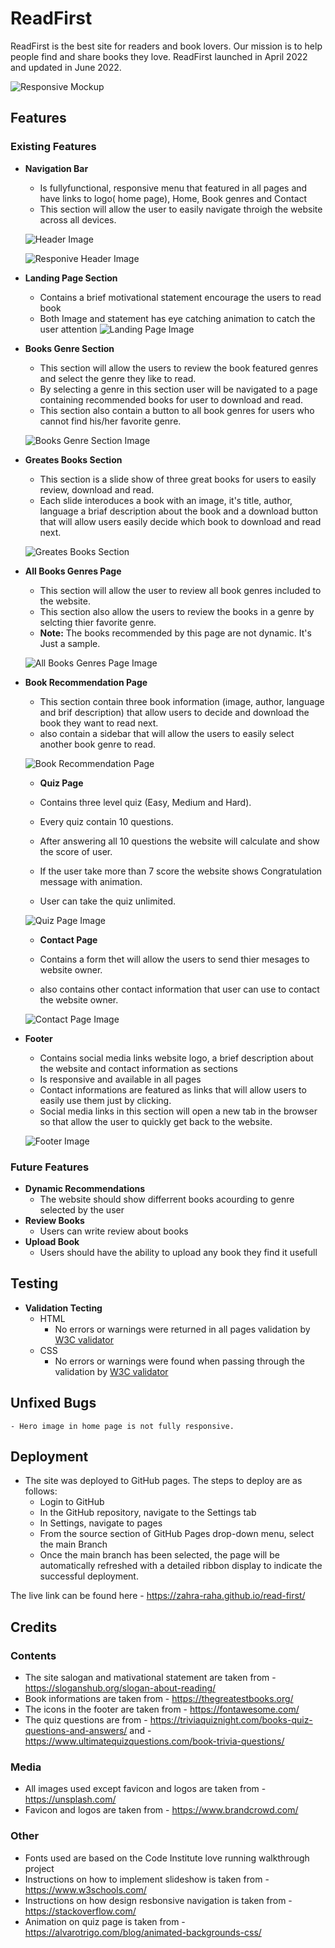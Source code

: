 # ReadFirst

ReadFirst is the best site for readers and book lovers. Our mission is to help people find and share books they love. ReadFirst launched in April 2022 and updated in June 2022.

![Responsive Mockup](https://github.com/zahra-raha/read-first/blob/main/assets/img/img-readme/mokeup.PNG)

## Features 

### Existing Features

- __Navigation Bar__

    - Is fullyfunctional, responsive menu that featured in all pages and have links to logo( home page), Home, Book genres and Contact
    - This section will allow the user to easily navigate throigh the website across all devices.

    ![Header Image](https://github.com/zahra-raha/read-first/blob/main/assets/img/img-readme/nav.PNG)

    ![Responive Header Image](https://github.com/zahra-raha/read-first/blob/main/assets/img/img-readme/nav1.PNG)

- __Landing Page Section__

    - Contains a brief motivational statement encourage the users to read book
    - Both Image and statement has eye catching animation to catch the user attention
    ![Landing Page Image](https://github.com/zahra-raha/read-first/blob/main/assets/img/img-readme/landing.PNG)

- __Books Genre Section__

    - This section will allow the users to review the book featured genres and select the genre they like to read.
    - By selecting a genre in this section user will be navigated to a page containing recommended books for user to download and read.
    - This section also contain a button to all book genres for users who cannot find his/her favorite genre.

    ![Books Genre Section Image](https://github.com/zahra-raha/read-first/blob/main/assets/img/img-readme/genre.PNG)

- __Greates Books Section__

    - This section is a slide show of three great books for users to easily review, download and read.
    - Each slide interoduces a book with an image, it's title, author, language a briaf description about the book and a download button that will allow users easily decide which book to download and read next.

    ![Greates Books Section](https://github.com/zahra-raha/read-first/blob/main/assets/img/img-readme/books.PNG)

- __All Books Genres Page__

    - This section will allow the user to review all book genres included to the website.
    - This section also allow the users to review the books in a genre by selcting thier favorite genre.
    - **Note:** The books recommended by this page are not dynamic. It's Just a sample.

    ![All Books Genres Page Image](https://github.com/zahra-raha/read-first/blob/main/assets/img/img-readme/genrep.jpeg)

- __Book Recommendation Page__

    - This section contain three book information (image, author, language and brif description) that allow users to decide and download the book they want to read next.
    - also contain a sidebar that will allow the users to easily select another book genre to read.

    ![Book Recommendation Page](https://github.com/zahra-raha/read-first/blob/main/assets/img/img-readme/booksp.jpeg)

    - __Quiz Page__

    - Contains three level quiz (Easy, Medium and Hard).
    - Every quiz contain 10 questions.
    - After answering all 10 questions the website will calculate and show the score of user.
    - If the user take more than 7 score the website shows Congratulation message with animation.
    - User can take the quiz unlimited. 

    ![Quiz Page Image](https://github.com/zahra-raha/read-first/blob/main/assets/img/img-readme/quiz.jpeg)


    - __Contact Page__

    - Contains a form thet will allow the users to send thier mesages to website owner.
    - also contains other contact information that user can use to contact the website owner.

    ![Contact Page Image](https://github.com/zahra-raha/read-first/blob/main/assets/img/img-readme/contact.jpeg)

- __Footer__
    - Contains social media links website logo, a brief description about the website and contact information as sections
    - Is responsive and available in all pages
    - Contact informations are featured as links that will allow users to easily use them just by clicking.
    - Social media links in this section will open a new tab in the browser so that allow the user to quickly get back to the website.
    
    ![Footer Image](https://github.com/zahra-raha/read-first/blob/main/assets/img/img-readme/footer.PNG)

### Future Features 
- __Dynamic Recommendations__
    - The website should show differrent books acourding to genre selected by the user
- __Review Books__
    - Users can write review about books
- __Upload Book__
    - Users should have the ability to upload any book they find it usefull

## Testing

- __Validation Tecting__
    - HTML
        - No errors or warnings were returned in all pages validation by  [W3C validator](https://validator.w3.org)
    - CSS
        - No errors or warnings were found when passing through the validation by [W3C validator](https://validator.w3.org/)
## Unfixed Bugs
    - Hero image in home page is not fully responsive.

## Deployment

- The site was deployed to GitHub pages. The steps to deploy are as follows: 
  - Login to GitHub
  - In the GitHub repository, navigate to the Settings tab 
  - In Settings, navigate to pages
  - From the source section of GitHub Pages drop-down menu, select the main Branch
  - Once the main branch has been selected, the page will be automatically refreshed with a detailed ribbon display to indicate the successful deployment. 

The live link can be found here - https://zahra-raha.github.io/read-first/


## Credits
### Contents
- The site salogan and mativational statement are taken from - https://sloganshub.org/slogan-about-reading/
- Book informations are taken from - https://thegreatestbooks.org/
- The icons in the footer are taken from - https://fontawesome.com/
- The quiz questions are from - https://triviaquiznight.com/books-quiz-questions-and-answers/ and - https://www.ultimatequizquestions.com/book-trivia-questions/

### Media
- All images used except favicon and logos are taken from - https://unsplash.com/
- Favicon and logos are taken from - https://www.brandcrowd.com/

### Other
- Fonts used are based on the Code Institute love running walkthrough project
- Instructions on how to implement slideshow is taken from - https://www.w3schools.com/
- Instructions on how design resbonsive navigation is taken from - https://stackoverflow.com/
- Animation on quiz page is taken from - https://alvarotrigo.com/blog/animated-backgrounds-css/
